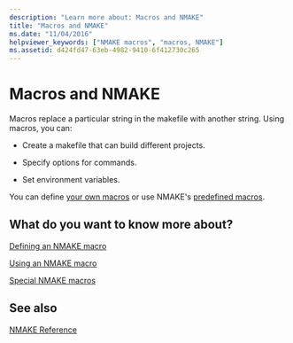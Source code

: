 ```yaml
---
description: "Learn more about: Macros and NMAKE"
title: "Macros and NMAKE"
ms.date: "11/04/2016"
helpviewer_keywords: ["NMAKE macros", "macros, NMAKE"]
ms.assetid: d424fd47-63eb-4982-9410-6f412730c265
---
```

# Macros and NMAKE

Macros replace a particular string in the makefile with another string. Using macros, you can:

- Create a makefile that can build different projects.

- Specify options for commands.

- Set environment variables.

You can define [your own macros](defining-an-nmake-macro.md) or use NMAKE's [predefined macros](special-nmake-macros.md).

## What do you want to know more about?

[Defining an NMAKE macro](defining-an-nmake-macro.md)

[Using an NMAKE macro](using-an-nmake-macro.md)

[Special NMAKE macros](special-nmake-macros.md)

## See also

[NMAKE Reference](nmake-reference.md)
